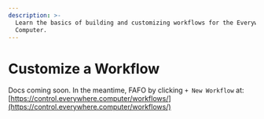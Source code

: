 ```yaml
---
description: >-
  Learn the basics of building and customizing workflows for the Everywhere
  Computer.
---
```


# Customize a Workflow

Docs coming soon. In the meantime, FAFO by clicking `+ New Workflow` at: [https://control.everywhere.computer/workflows/](https://control.everywhere.computer/workflows/)
